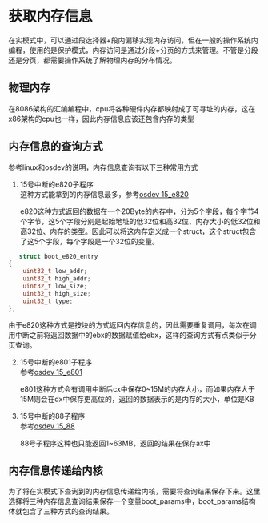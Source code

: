 # 获取内存信息
在实模式中，可以通过段选择器+段内偏移实现内存访问，但在一般的操作系统内编程，使用的是保护模式，内存访问是通过分段+分页的方式来管理。不管是分段还是分页，都需要操作系统了解物理内存的分布情况。

## 物理内存
在8086架构的汇编编程中，cpu将各种硬件内存都映射成了可寻址的内存，这在x86架构的cpu也一样，因此内存信息应该还包含内存的类型

## 内存信息的查询方式
参考linux和osdev的说明，内存信息查询有以下三种常用方式
1. 15号中断的e820子程序<br>
   这种方式能拿到的内存信息最多，参考[osdev 15_e820](https://wiki.osdev.org/Detecting_Memory_(x86)#BIOS_Function:_INT_0x15.2C_EAX_.3D_0xE820)

   e820这种方式返回的数据在一个20Byte的内存中，分为5个字段，每个字节4个字节，这5个字段分别是起始地址的低32位和高32位、内存大小的低32位和高32位、内存的类型。因此可以将这内存定义成一个struct，这个struct包含了这5个字段，每个字段是一个32位的变量。
```c
   struct boot_e820_entry
{
    uint32_t low_addr;
    uint32_t high_addr;
    uint32_t low_size;
    uint32_t high_size;
    uint32_t type;
};
```
由于e820这种方式是按块的方式返回内存信息的，因此需要重复调用，每次在调用中断之前将返回数据中的ebx的数据赋值给ebx，这样的查询方式有点类似于分页查询。

2. 15号中断的e801子程序<br>
   参考[osdev 15_e801](https://wiki.osdev.org/Detecting_Memory_(x86)#BIOS_Function:_INT_0x15.2C_AX_.3D_0xE801)

   e801这种方式会有调用中断后cx中保存0~15M的内存大小，而如果内存大于15M则会在dx中保存更高位的，返回的数据表示的是内存的大小，单位是KB
   
3. 15号中断的88子程序<br>
   参考[osdev 15_88](https://wiki.osdev.org/Detecting_Memory_(x86)#BIOS_Function:_INT_0x15.2C_AH_.3D_0x88)

   88号子程序这种也只能返回1~63MB，返回的结果在保存ax中

## 内存信息传递给内核
为了将在实模式下查询到的内存信息传递给内核，需要将查询结果保存下来。这里选择将三种内存信息查询结果保存一个变量boot_params中，boot_params结构体就包含了三种方式的查询结果。